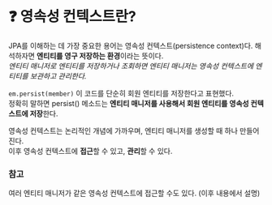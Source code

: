 # ❓ 영속성 컨텍스트란?   
JPA를 이해하는 데 가장 중요한 용어는 영속성 컨텍스트(persistence context)다. 해석하자면 **엔티티를 영구 저장하는 환경**이라는 뜻이다.   
*엔티티 매니저로 엔티티를 저장하거나 조회하면 엔티티 매니저는 영속성 컨텍스트에 엔티티를 보관하고 관리한다.*   

`em.persist(member)` 이 코드를 단순히 회원 엔티티를 저장한다고 표현했다.   
정확히 말하면 persist() 메소드는 **엔티티 매니저를 사용해서 회원 엔티티를 영속성 컨텍스트에 저장**한다.   

영속성 컨텍스트는 논리적인 개념에 가까우며, 엔티티 매니저를 생성할 때 하나 만들어진다.   
이후 영속성 컨텍스트에 **접근**할 수 있고, **관리**할 수 있다.

### 참고   
여러 엔티티 매니저가 같은 영속성 컨텍스트에 접근할 수도 있다. (이후 내용에서 설명)
